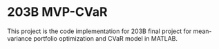 # 203B MVP-CVaR
This project is the code implementation for 203B final project for mean-variance portfolio optimization and CVaR model in MATLAB.
